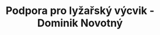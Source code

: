 ---
id: e4a34d38-9da2-491e-89b2-354ab1583b7b
title: Podpora pro lyžařský výcvik - Dominik Novotný
price: 3400
year: 2019
description: Příspěvek poskytnut na lyžařský výcvik. Dominika a jeho čtyři sourozence opustila matka a děti byly v Klokánku. Trvalo delší dobu, než je jejich otec s novou ženou dostal do péče. jeho otec nemá dostatečné finance. O finanční dar požádala paní ředitelka školy, která by si moc přála, aby si Dominik mohl s žáky své třídy užít radosti na lyžařském výcviku.
kouskovani: false
locationName: undefined
position:
  lng: 18.0500718895889
  lat: 49.70742382392442
---